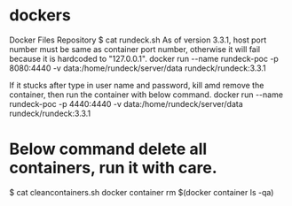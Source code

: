 # dockers
Docker Files Repository
$ cat rundeck.sh 
As of version 3.3.1, host port number must be same as container port number, otherwise it will fail because it is hardcoded to "127.0.0.1".
docker run --name rundeck-poc -p 8080:4440 -v data:/home/rundeck/server/data rundeck/rundeck:3.3.1 

If it stucks after type in user name and password, kill amd remove the container, then run the container with below command.
docker run --name rundeck-poc -p 4440:4440 -v data:/home/rundeck/server/data rundeck/rundeck:3.3.1 

# Below command delete all containers, run it with care.
$ cat cleancontainers.sh
docker container rm $(docker container ls -qa)
